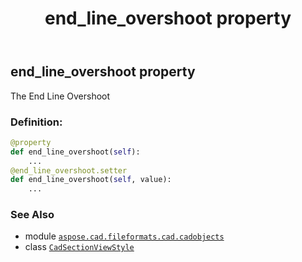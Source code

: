 ﻿---
title: end_line_overshoot property
second_title: Aspose.CAD for Python via .NET API References
description: 
type: docs
weight: 260
url: /python-net/aspose.cad.fileformats.cad.cadobjects/cadsectionviewstyle/end_line_overshoot/
is_root: false
---

## end_line_overshoot property


The End Line Overshoot
### Definition:
```python
@property
def end_line_overshoot(self):
    ...
@end_line_overshoot.setter
def end_line_overshoot(self, value):
    ...
```

### See Also
* module [`aspose.cad.fileformats.cad.cadobjects`](../../)
* class [`CadSectionViewStyle`](/cad/python-net/aspose.cad.fileformats.cad.cadobjects/cadsectionviewstyle)
